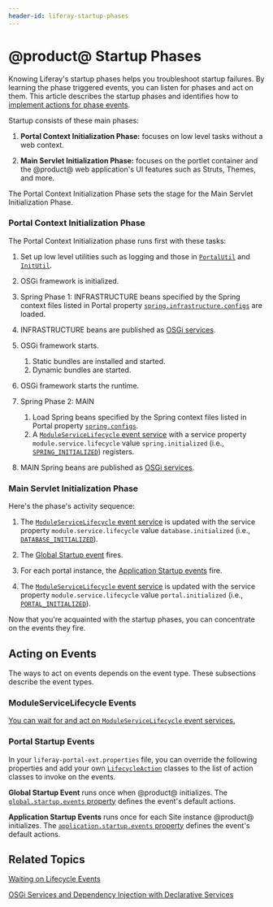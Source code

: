 ```yaml
---
header-id: liferay-startup-phases
---
```


# @product@ Startup Phases

Knowing Liferay's startup phases helps you troubleshoot startup failures. By
learning the phase triggered events, you can listen for phases and act on them.
This article describes the startup phases and identifies how to [implement
actions for phase events](#acting-on-events). 

Startup consists of these main phases:

1.  **Portal Context Initialization Phase:** focuses on low level tasks without
    a web context.

2.  **Main Servlet Initialization Phase:** focuses on the portlet container and 
    the @product@ web application's UI features such as Struts, Themes, and
    more. 

The Portal Context Initialization Phase sets the stage for the Main Servlet
Initialization Phase. 

### Portal Context Initialization Phase

The Portal Context Initialization phase runs first with these tasks: 

1.  Set up low level utilities such as logging and those in
    [`PortalUtil`](@platform-ref@/7.1-latest/javadocs/portal-kernel/com/liferay/portal/kernel/util/PortalUtil.html)
    and 
    [`InitUtil`](@platform-ref@/7.1-latest/javadocs/portal-impl/com/liferay/portal/util/InitUtil.html). 

2.  OSGi framework is initialized. 

3.  Spring Phase 1: INFRASTRUCTURE beans specified by the Spring context files 
    listed in Portal property 
    [`spring.infrastructure.configs`](@platform-ref@/7.1-latest/propertiesdoc/portal.properties.html#Spring)
    are loaded. 

4.  INFRASTRUCTURE beans are published as
    [OSGi services](/docs/7-1/tutorials/-/knowledge_base/t/osgi-services-and-dependency-injection-with-declarative-services). 

5.  OSGi framework starts. 

    1.  Static bundles are installed and started. 
    2.  Dynamic bundles are started. 

6.  OSGi framework starts the runtime. 

7.  Spring Phase 2: MAIN

    1.  Load Spring beans specified by the Spring context files listed in Portal 
        property 
        [`spring.configs`](@platform-ref@/7.1-latest/propertiesdoc/portal.properties.html#Spring).
    2.  A 
        [`ModuleServiceLifecycle` event service](#moduleservicelifecycle-events)
        with a service property `module.service.lifecycle` value
        `spring.initialized` (i.e., 
        [`SPRING_INITIALIZED`](@platform-ref@/7.1-latest/javadocs/portal-kernel/constant-values.html#com.liferay.portal.kernel.module.framework.ModuleServiceLifecycle.SPRING_INITIALIZED))
        registers. 

8.  MAIN Spring beans are published as 
    [OSGi services](/docs/7-1/tutorials/-/knowledge_base/t/osgi-services-and-dependency-injection-with-declarative-services). 

### Main Servlet Initialization Phase

Here's the phase's activity sequence:

1.  The 
    [`ModuleServiceLifecycle` event service](#moduleservicelifecycle-events)
    is updated with the service property `module.service.lifecycle` value
    `database.initialized` (i.e., 
    [`DATABASE_INITIALIZED`](@platform-ref@/7.1-latest/javadocs/portal-kernel/constant-values.html#com.liferay.portal.kernel.module.framework.ModuleServiceLifecycle.DATABASE_INITIALIZED)). 

2.  The
    [Global Startup event](#portal-startup-events)
    fires. 

3.  For each portal instance, the
    [Application Startup events](#portal-startup-events)
    fire. 

4.  The 
    [`ModuleServiceLifecycle` event service](#moduleservicelifecycle-events)
    is updated with the service property `module.service.lifecycle` value
    `portal.initialized` (i.e., 
    [`PORTAL_INITIALIZED`](@platform-ref@/7.1-latest/javadocs/portal-kernel/constant-values.html#com.liferay.portal.kernel.module.framework.ModuleServiceLifecycle.PORTAL_INITIALIZED)).

Now that you're acquainted with the startup phases, you can concentrate on the
events they fire. 

## Acting on Events

The ways to act on events depends on the event type. These subsections describe
the event types. 

### ModuleServiceLifecycle Events

[You can wait for and act on `ModuleServiceLifecycle` event services.](/docs/7-1/tutorials/-/knowledge_base/t/waiting-on-lifecycle-events) 

### Portal Startup Events

In your `liferay-portal-ext.properties` file, you can override the following
properties and add your own
[`LifecycleAction`](@platform-ref@/7.1-latest/javadocs/portal-kernel/com/liferay/portal/kernel/events/LifecycleAction.html)
classes to the list of action classes to invoke on the events. 

**Global Startup Event** runs once when @product@ initializes. The 
[`global.startup.events` property](@platform-ref@/7.1-latest/propertiesdoc/portal.properties.html#Startup%20Events)
defines the event's default actions. 

**Application Startup Events** runs once for each Site instance @product@ 
initializes. The
[`application.startup.events` property](@platform-ref@/7.1-latest/propertiesdoc/portal.properties.html#Startup%20Events)
defines the event's default actions. 

## Related Topics

[Waiting on Lifecycle Events](/docs/7-1/tutorials/-/knowledge_base/t/waiting-on-lifecycle-events)

[OSGi Services and Dependency Injection with Declarative Services](/docs/7-1/tutorials/-/knowledge_base/t/osgi-services-and-dependency-injection-with-declarative-services)
